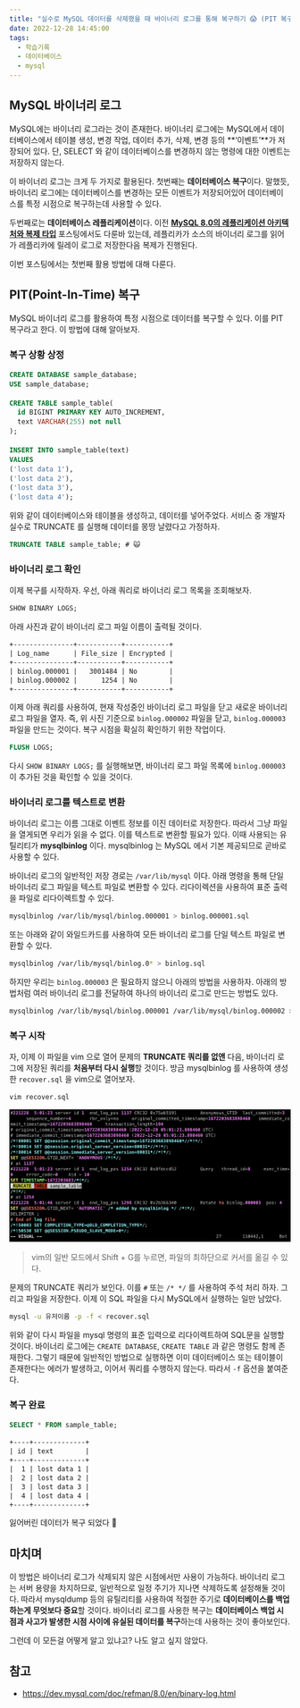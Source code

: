```yaml
---
title: "실수로 MySQL 데이터를 삭제했을 때 바이너리 로그를 통해 복구하기 😱 (PIT 복구)"
date: 2022-12-28 14:45:00
tags:
  - 학습기록
  - 데이터베이스
  - mysql
---
```


## MySQL 바이너리 로그

MySQL에는 바이너리 로그라는 것이 존재한다. 바이너리 로그에는 MySQL에서 데이터베이스에서 테이블 생성, 변경 작업, 데이터 추가, 삭제, 변경 등의 **‘이벤트’**가 저장되어 있다. 단, SELECT 와 같이 데이터베이스를 변경하지 않는 명령에 대한 이벤트는 저장하지 않는다.

이 바이너리 로그는 크게 두 가지로 활용된다. 첫번째는 **데이터베이스 복구**이다. 말했듯, 바이너리 로그에는 데이터베이스를 변경하는 모든 이벤트가 저장되어있어 데이터베이스를 특정 시점으로 복구하는데 사용할 수 있다.

두번째로는 **데이터베이스 레플리케이션**이다. 이전 **[MySQL 8.0의 레플리케이션 아키텍처와 복제 타입](https://hudi.blog/mysql-8.0-replication-architecture-and-replication-type/)** 포스팅에서도 다룬바 있는데, 레플리카가 소스의 바이너리 로그를 읽어가 레플리카에 릴레이 로그로 저장한다음 복제가 진행된다.

이번 포스팅에서는 첫번째 활용 방법에 대해 다룬다.

## PIT(Point-In-Time) 복구

MySQL 바이너리 로그를 활용하여 특정 시점으로 데이터를 복구할 수 있다. 이를 PIT 복구라고 한다. 이 방법에 대해 알아보자.

### 복구 상황 상정

```sql
CREATE DATABASE sample_database;
USE sample_database;

CREATE TABLE sample_table(   
  id BIGINT PRIMARY KEY AUTO_INCREMENT,
  text VARCHAR(255) not null
);

INSERT INTO sample_table(text)
VALUES
('lost data 1'),
('lost data 2'),
('lost data 3'),
('lost data 4');
```

위와 같이 데이터베이스와 테이블을 생성하고, 데이터를 넣어주었다. 서비스 중 개발자 실수로 TRUNCATE 를 실행해 데이터를 몽땅 날렸다고 가정하자.

```sql
TRUNCATE TABLE sample_table; # 🙀
```

### 바이너리 로그 확인

이제 복구를 시작하자. 우선, 아래 쿼리로 바이너리 로그 목록을 조회해보자.

```sql
SHOW BINARY LOGS;
```

아래 사진과 같이 바이너리 로그 파일 이름이 출력될 것이다.

```
+---------------+-----------+-----------+
| Log_name      | File_size | Encrypted |
+---------------+-----------+-----------+
| binlog.000001 |   3001484 | No        |
| binlog.000002 |      1254 | No        |
+---------------+-----------+-----------+
```

이제 아래 쿼리를 사용하여, 현재 작성중인 바이너리 로그 파일을 닫고 새로운 바이너리 로그 파일을 열자. 즉, 위 사진 기준으로 `binlog.000002` 파일을 닫고, `binlog.000003` 파일을 만드는 것이다. 복구 시점을 확실히 확인하기 위한 작업이다.

```sql
FLUSH LOGS;
```

다시 `SHOW BINARY LOGS;` 를 실행해보면, 바이너리 로그 파일 목록에 `binlog.000003` 이 추가된 것을 확인할 수 있을 것이다.

### 바이너리 로그를 텍스트로 변환

바이너리 로그는 이름 그대로 이벤트 정보를 이진 데이터로 저장한다. 따라서 그냥 파일을 열게되면 우리가 읽을 수 없다. 이를 텍스트로 변환할 필요가 있다. 이때 사용되는 유틸리티가 **mysqlbinlog** 이다. mysqlbinlog 는 MySQL 에서 기본 제공되므로 곧바로 사용할 수 있다.

바이너리 로그의 일반적인 저장 경로는 `/var/lib/mysql` 이다. 아래 명령을 통해 단일 바이너리 로그 파일을 텍스트 파일로 변환할 수 있다. 리다이렉션을 사용하여 표준 출력을 파일로 리다이렉트할 수 있다.

```bash
mysqlbinlog /var/lib/mysql/binlog.000001 > binlog.000001.sql
```

또는 아래와 같이 와일드카드를 사용하여 모든 바이너리 로그를 단일 텍스트 파일로 변환할 수 있다.

```bash
mysqlbinlog /var/lib/mysql/binlog.0* > binlog.sql
```

하지만 우리는 `binlog.000003` 은 필요하지 않으니 아래의 방법을 사용하자. 아래의 방법처럼 여러 바이너리 로그를 전달하여 하나의 바이너리 로그로 만드는 방법도 있다.

```bash
mysqlbinlog /var/lib/mysql/binlog.000001 /var/lib/mysql/binlog.000002 > recover.sql
```

### 복구 시작

자, 이제 이 파일을 vim 으로 열어 문제의 **TRUNCATE 쿼리를 없앤** 다음, 바이너리 로그에 저장된 쿼리를 **처음부터 다시 실행**할 것이다. 방금 mysqlbinlog 를 사용하여 생성한 `recover.sql` 을 vim으로 열어보자.

```bash
vim recover.sql
```

![](./1.png)

> vim의 일반 모드에서 Shift + G를 누르면, 파일의 최하단으로 커서를 옮길 수 있다.
> 

문제의 TRUNCATE 쿼리가 보인다. 이를 `#` 또는 `/* */` 를 사용하여 주석 처리 하자. 그리고 파일을 저장한다. 이제 이 SQL 파일을 다시 MySQL에서 실행하는 일만 남았다.

```bash
mysql -u 유저이름 -p -f < recover.sql
```

위와 같이 다시 파일을 mysql 명령의 표준 입력으로 리다이렉트하여 SQL문을 실행할 것이다. 바이너리 로그에는 `CREATE DATABASE`, `CREATE TABLE` 과 같은 명령도 함께 존재한다. 그렇기 때문에 일반적인 방법으로 실행하면 이미 데이터베이스 또는 테이블이 존재한다는 에러가 발생하고, 이어서 쿼리를 수행하지 않는다. 따라서 `-f` 옵션을 붙여준다.

### 복구 완료

```sql
SELECT * FROM sample_table;
```

```
+----+-------------+
| id | text        |
+----+-------------+
|  1 | lost data 1 |
|  2 | lost data 2 |
|  3 | lost data 3 |
|  4 | lost data 4 |
+----+-------------+
```

잃어버린 데이터가 복구 되었다 🎉

## 마치며

이 방법은 바이너리 로그가 삭제되지 않은 시점에서만 사용이 가능하다. 바이너리 로그는 서버 용량을 차지하므로, 일반적으로 일정 주기가 지나면 삭제하도록 설정해둘 것이다. 따라서 mysqldump 등의 유틸리티를 사용하여 적절한 주기로 **데이터베이스를 백업하는게 무엇보다 중요**할 것이다. 바이너리 로그를 사용한 복구는 **데이터베이스 백업 시점과 사고가 발생한 시점 사이에 유실된 데이터를 복구**하는데 사용하는 것이 좋아보인다.

그런데 이 모든걸 어떻게 알고 있냐고? 나도 알고 싶지 않았다.

## 참고

- https://dev.mysql.com/doc/refman/8.0/en/binary-log.html